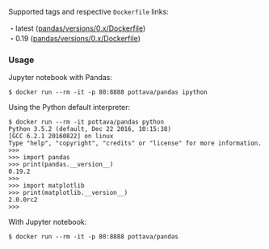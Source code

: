 Supported tags and respective `Dockerfile` links:

・latest ([pandas/versions/0.x/Dockerfile](https://github.com/pottava/docker-scipy/blob/master/pandas/versions/0.x/Dockerfile))  
・0.19 ([pandas/versions/0.x/Dockerfile](https://github.com/pottava/docker-scipy/blob/master/pandas/versions/0.x/Dockerfile))  

### Usage

Jupyter notebook with Pandas:

```
$ docker run --rm -it -p 80:8888 pottava/pandas ipython
```

Using the Python default interpreter:

```
$ docker run --rm -it pottava/pandas python
Python 3.5.2 (default, Dec 22 2016, 10:15:38)
[GCC 6.2.1 20160822] on linux
Type "help", "copyright", "credits" or "license" for more information.
>>>
>>> import pandas
>>> print(pandas.__version__)
0.19.2
>>>
>>> import matplotlib
>>> print(matplotlib.__version__)
2.0.0rc2
>>>
```

With Jupyter notebook:

```
$ docker run --rm -it -p 80:8888 pottava/pandas
```
